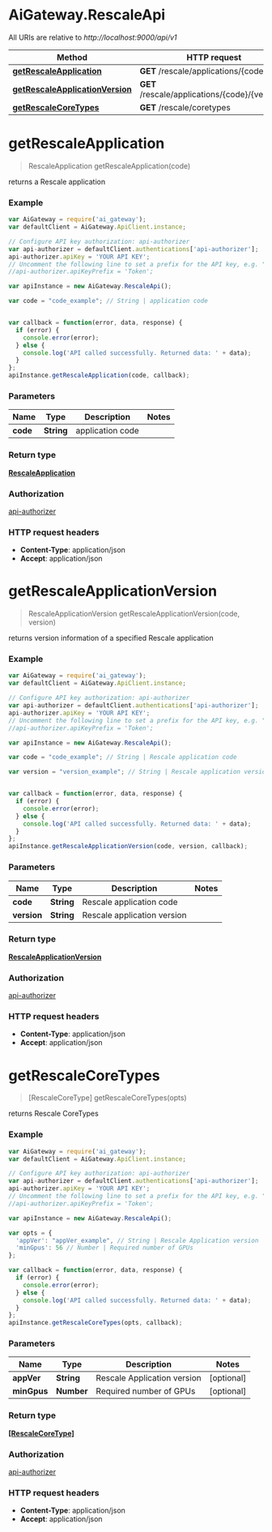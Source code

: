 # AiGateway.RescaleApi

All URIs are relative to *http://localhost:9000/api/v1*

Method | HTTP request | Description
------------- | ------------- | -------------
[**getRescaleApplication**](RescaleApi.md#getRescaleApplication) | **GET** /rescale/applications/{code}/ | 
[**getRescaleApplicationVersion**](RescaleApi.md#getRescaleApplicationVersion) | **GET** /rescale/applications/{code}/{version}/ | 
[**getRescaleCoreTypes**](RescaleApi.md#getRescaleCoreTypes) | **GET** /rescale/coretypes | 


<a name="getRescaleApplication"></a>
# **getRescaleApplication**
> RescaleApplication getRescaleApplication(code)



returns a Rescale application 

### Example
```javascript
var AiGateway = require('ai_gateway');
var defaultClient = AiGateway.ApiClient.instance;

// Configure API key authorization: api-authorizer
var api-authorizer = defaultClient.authentications['api-authorizer'];
api-authorizer.apiKey = 'YOUR API KEY';
// Uncomment the following line to set a prefix for the API key, e.g. "Token" (defaults to null)
//api-authorizer.apiKeyPrefix = 'Token';

var apiInstance = new AiGateway.RescaleApi();

var code = "code_example"; // String | application code


var callback = function(error, data, response) {
  if (error) {
    console.error(error);
  } else {
    console.log('API called successfully. Returned data: ' + data);
  }
};
apiInstance.getRescaleApplication(code, callback);
```

### Parameters

Name | Type | Description  | Notes
------------- | ------------- | ------------- | -------------
 **code** | **String**| application code | 

### Return type

[**RescaleApplication**](RescaleApplication.md)

### Authorization

[api-authorizer](../README.md#api-authorizer)

### HTTP request headers

 - **Content-Type**: application/json
 - **Accept**: application/json

<a name="getRescaleApplicationVersion"></a>
# **getRescaleApplicationVersion**
> RescaleApplicationVersion getRescaleApplicationVersion(code, version)



returns version information of a specified Rescale application 

### Example
```javascript
var AiGateway = require('ai_gateway');
var defaultClient = AiGateway.ApiClient.instance;

// Configure API key authorization: api-authorizer
var api-authorizer = defaultClient.authentications['api-authorizer'];
api-authorizer.apiKey = 'YOUR API KEY';
// Uncomment the following line to set a prefix for the API key, e.g. "Token" (defaults to null)
//api-authorizer.apiKeyPrefix = 'Token';

var apiInstance = new AiGateway.RescaleApi();

var code = "code_example"; // String | Rescale application code

var version = "version_example"; // String | Rescale application version


var callback = function(error, data, response) {
  if (error) {
    console.error(error);
  } else {
    console.log('API called successfully. Returned data: ' + data);
  }
};
apiInstance.getRescaleApplicationVersion(code, version, callback);
```

### Parameters

Name | Type | Description  | Notes
------------- | ------------- | ------------- | -------------
 **code** | **String**| Rescale application code | 
 **version** | **String**| Rescale application version | 

### Return type

[**RescaleApplicationVersion**](RescaleApplicationVersion.md)

### Authorization

[api-authorizer](../README.md#api-authorizer)

### HTTP request headers

 - **Content-Type**: application/json
 - **Accept**: application/json

<a name="getRescaleCoreTypes"></a>
# **getRescaleCoreTypes**
> [RescaleCoreType] getRescaleCoreTypes(opts)



returns Rescale CoreTypes 

### Example
```javascript
var AiGateway = require('ai_gateway');
var defaultClient = AiGateway.ApiClient.instance;

// Configure API key authorization: api-authorizer
var api-authorizer = defaultClient.authentications['api-authorizer'];
api-authorizer.apiKey = 'YOUR API KEY';
// Uncomment the following line to set a prefix for the API key, e.g. "Token" (defaults to null)
//api-authorizer.apiKeyPrefix = 'Token';

var apiInstance = new AiGateway.RescaleApi();

var opts = { 
  'appVer': "appVer_example", // String | Rescale Application version
  'minGpus': 56 // Number | Required number of GPUs
};

var callback = function(error, data, response) {
  if (error) {
    console.error(error);
  } else {
    console.log('API called successfully. Returned data: ' + data);
  }
};
apiInstance.getRescaleCoreTypes(opts, callback);
```

### Parameters

Name | Type | Description  | Notes
------------- | ------------- | ------------- | -------------
 **appVer** | **String**| Rescale Application version | [optional] 
 **minGpus** | **Number**| Required number of GPUs | [optional] 

### Return type

[**[RescaleCoreType]**](RescaleCoreType.md)

### Authorization

[api-authorizer](../README.md#api-authorizer)

### HTTP request headers

 - **Content-Type**: application/json
 - **Accept**: application/json

